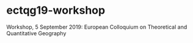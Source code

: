 # ectqg19-workshop
Workshop, 5 September 2019: European Colloquium on Theoretical and Quantitative Geography
